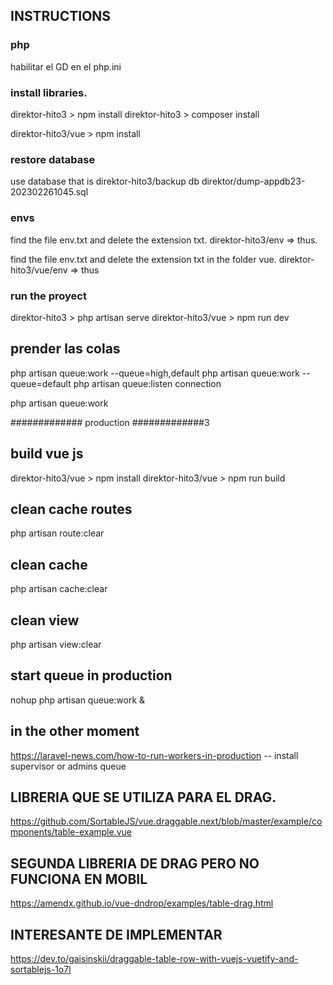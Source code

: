 ## INSTRUCTIONS

### php

habilitar el GD en el php.ini

### install libraries.


direktor-hito3 > npm install
direktor-hito3 > composer install

direktor-hito3/vue > npm install

### restore database

use database that is
direktor-hito3/backup db direktor/dump-appdb23-202302261045.sql

### envs

find the file env.txt and delete the extension txt.
direktor-hito3/env     => thus.


find the file env.txt and delete the extension txt in the folder vue.
direktor-hito3/vue/env    => thus


### run the proyect
direktor-hito3 > php artisan serve
direktor-hito3/vue > npm run dev


## prender las colas
php artisan queue:work --queue=high,default
php artisan queue:work --queue=default
php artisan queue:listen connection

php artisan queue:work

############# production #############3

## build vue js
direktor-hito3/vue > npm install
direktor-hito3/vue > npm run build 

## clean cache routes
php artisan route:clear

## clean cache
php artisan cache:clear

## clean view
php artisan view:clear

## start queue in production
nohup php artisan queue:work &

## in the other moment
https://laravel-news.com/how-to-run-workers-in-production
 -- install supervisor or admins queue


## LIBRERIA QUE SE UTILIZA PARA EL DRAG.

https://github.com/SortableJS/vue.draggable.next/blob/master/example/components/table-example.vue

## SEGUNDA LIBRERIA DE DRAG PERO NO FUNCIONA EN MOBIL
https://amendx.github.io/vue-dndrop/examples/table-drag.html

## INTERESANTE DE IMPLEMENTAR

https://dev.to/gaisinskii/draggable-table-row-with-vuejs-vuetify-and-sortablejs-1o7l
